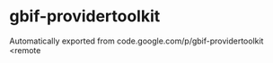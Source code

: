 # gbif-providertoolkit
Automatically exported from code.google.com/p/gbif-providertoolkit
<manifest>
<remote
